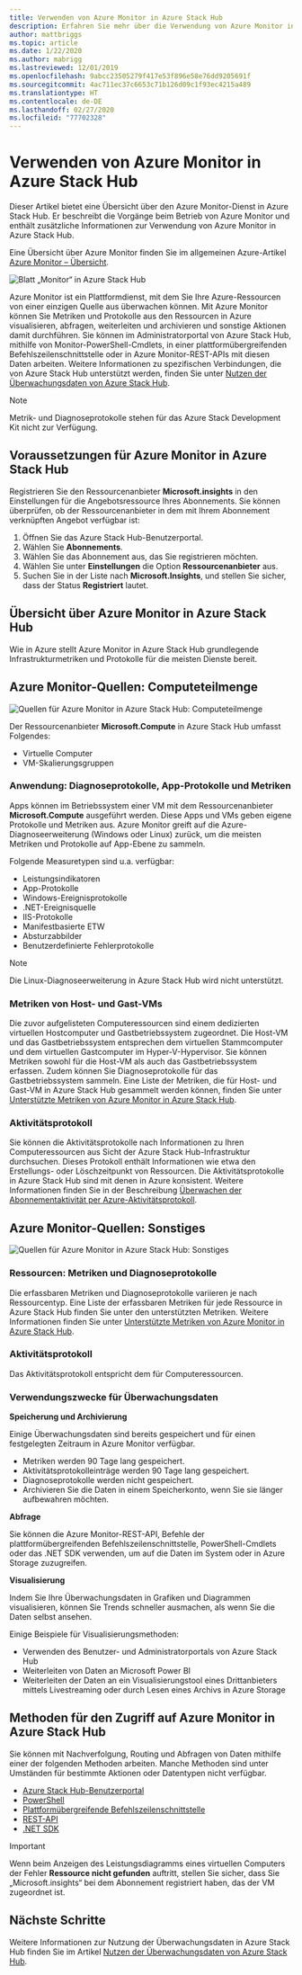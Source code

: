 ```yaml
---
title: Verwenden von Azure Monitor in Azure Stack Hub
description: Erfahren Sie mehr über die Verwendung von Azure Monitor in Azure Stack Hub.
author: mattbriggs
ms.topic: article
ms.date: 1/22/2020
ms.author: mabrigg
ms.lastreviewed: 12/01/2019
ms.openlocfilehash: 9abcc23505279f417e53f896e58e76dd9205691f
ms.sourcegitcommit: 4ac711ec37c6653c71b126d09c1f93ec4215a489
ms.translationtype: HT
ms.contentlocale: de-DE
ms.lasthandoff: 02/27/2020
ms.locfileid: "77702328"
---
```

# <a name="use-azure-monitor-on-azure-stack-hub"></a>Verwenden von Azure Monitor in Azure Stack Hub

Dieser Artikel bietet eine Übersicht über den Azure Monitor-Dienst in Azure Stack Hub. Er beschreibt die Vorgänge beim Betrieb von Azure Monitor und enthält zusätzliche Informationen zur Verwendung von Azure Monitor in Azure Stack Hub. 

Eine Übersicht über Azure Monitor finden Sie im allgemeinen Azure-Artikel [Azure Monitor – Übersicht](https://docs.microsoft.com/azure/monitoring-and-diagnostics/monitoring-get-started).

![Blatt „Monitor“ in Azure Stack Hub](./media/azure-stack-metrics-azure-data/azs-monitor.png)

Azure Monitor ist ein Plattformdienst, mit dem Sie Ihre Azure-Ressourcen von einer einzigen Quelle aus überwachen können. Mit Azure Monitor können Sie Metriken und Protokolle aus den Ressourcen in Azure visualisieren, abfragen, weiterleiten und archivieren und sonstige Aktionen damit durchführen. Sie können im Administratorportal von Azure Stack Hub, mithilfe von Monitor-PowerShell-Cmdlets, in einer plattformübergreifenden Befehlszeilenschnittstelle oder in Azure Monitor-REST-APIs mit diesen Daten arbeiten. Weitere Informationen zu spezifischen Verbindungen, die von Azure Stack Hub unterstützt werden, finden Sie unter [Nutzen der Überwachungsdaten von Azure Stack Hub](azure-stack-metrics-monitor.md).

> [!Note]
> Metrik- und Diagnoseprotokolle stehen für das Azure Stack Development Kit nicht zur Verfügung.

## <a name="prerequisites-for-azure-monitor-on-azure-stack-hub"></a>Voraussetzungen für Azure Monitor in Azure Stack Hub

Registrieren Sie den Ressourcenanbieter **Microsoft.insights** in den Einstellungen für die Angebotsressource Ihres Abonnements. Sie können überprüfen, ob der Ressourcenanbieter in dem mit Ihrem Abonnement verknüpften Angebot verfügbar ist:

1. Öffnen Sie das Azure Stack Hub-Benutzerportal.
2. Wählen Sie **Abonnements**.
3. Wählen Sie das Abonnement aus, das Sie registrieren möchten.
4. Wählen Sie unter **Einstellungen** die Option **Ressourcenanbieter** aus. 
5. Suchen Sie in der Liste nach **Microsoft.Insights**, und stellen Sie sicher, dass der Status **Registriert** lautet.

## <a name="overview-of-azure-monitor-on-azure-stack-hub"></a>Übersicht über Azure Monitor in Azure Stack Hub

Wie in Azure stellt Azure Monitor in Azure Stack Hub grundlegende Infrastrukturmetriken und Protokolle für die meisten Dienste bereit.

## <a name="azure-monitor-sources-compute-subset"></a>Azure Monitor-Quellen: Computeteilmenge

![Quellen für Azure Monitor in Azure Stack Hub: Computeteilmenge](media//azure-stack-metrics-azure-data/azs-monitor-computersubset.png)

Der Ressourcenanbieter **Microsoft.Compute** in Azure Stack Hub umfasst Folgendes:
 - Virtuelle Computer 
 - VM-Skalierungsgruppen

### <a name="application---diagnostics-logs-app-logs-and-metrics"></a>Anwendung: Diagnoseprotokolle, App-Protokolle und Metriken

Apps können im Betriebssystem einer VM mit dem Ressourcenanbieter **Microsoft.Compute** ausgeführt werden. Diese Apps und VMs geben eigene Protokolle und Metriken aus. Azure Monitor greift auf die Azure-Diagnoseerweiterung (Windows oder Linux) zurück, um die meisten Metriken und Protokolle auf App-Ebene zu sammeln.

Folgende Measuretypen sind u.a. verfügbar:
 - Leistungsindikatoren
 - App-Protokolle
 - Windows-Ereignisprotokolle
 - .NET-Ereignisquelle
 - IIS-Protokolle
 - Manifestbasierte ETW
 - Absturzabbilder
 - Benutzerdefinierte Fehlerprotokolle

> [!Note]  
> Die Linux-Diagnoseerweiterung in Azure Stack Hub wird nicht unterstützt.

### <a name="host-and-guest-vm-metrics"></a>Metriken von Host- und Gast-VMs

Die zuvor aufgelisteten Computeressourcen sind einem dedizierten virtuellen Hostcomputer und Gastbetriebssystem zugeordnet. Die Host-VM und das Gastbetriebssystem entsprechen dem virtuellen Stammcomputer und dem virtuellen Gastcomputer im Hyper-V-Hypervisor. Sie können Metriken sowohl für die Host-VM als auch das Gastbetriebssystem erfassen. Zudem können Sie Diagnoseprotokolle für das Gastbetriebssystem sammeln. Eine Liste der Metriken, die für Host- und Gast-VM in Azure Stack Hub gesammelt werden können, finden Sie unter [Unterstützte Metriken von Azure Monitor in Azure Stack Hub](azure-stack-metrics-supported.md). 

### <a name="activity-log"></a>Aktivitätsprotokoll

Sie können die Aktivitätsprotokolle nach Informationen zu Ihren Computeressourcen aus Sicht der Azure Stack Hub-Infrastruktur durchsuchen. Dieses Protokoll enthält Informationen wie etwa den Erstellungs- oder Löschzeitpunkt von Ressourcen. Die Aktivitätsprotokolle in Azure Stack Hub sind mit denen in Azure konsistent. Weitere Informationen finden Sie in der Beschreibung [Überwachen der Abonnementaktivität per Azure-Aktivitätsprotokoll](https://docs.microsoft.com/azure/monitoring-and-diagnostics/monitoring-overview-activity-logs). 


## <a name="azure-monitor-sources-everything-else"></a>Azure Monitor-Quellen: Sonstiges

![Quellen für Azure Monitor in Azure Stack Hub: Sonstiges](media//azure-stack-metrics-azure-data/azs-monitor-othersubset.png)

### <a name="resources---metrics-and-diagnostics-logs"></a>Ressourcen: Metriken und Diagnoseprotokolle

Die erfassbaren Metriken und Diagnoseprotokolle variieren je nach Ressourcentyp. Eine Liste der erfassbaren Metriken für jede Ressource in Azure Stack Hub finden Sie unter den unterstützten Metriken. Weitere Informationen finden Sie unter [Unterstützte Metriken von Azure Monitor in Azure Stack Hub](azure-stack-metrics-supported.md).

### <a name="activity-log"></a>Aktivitätsprotokoll

Das Aktivitätsprotokoll entspricht dem für Computeressourcen. 

### <a name="uses-for-monitoring-data"></a>Verwendungszwecke für Überwachungsdaten

**Speicherung und Archivierung**  

Einige Überwachungsdaten sind bereits gespeichert und für einen festgelegten Zeitraum in Azure Monitor verfügbar. 
 - Metriken werden 90 Tage lang gespeichert. 
 - Aktivitätsprotokolleinträge werden 90 Tage lang gespeichert. 
 - Diagnoseprotokolle werden nicht gespeichert.
 - Archivieren Sie die Daten in einem Speicherkonto, wenn Sie sie länger aufbewahren möchten.

**Abfrage**  

Sie können die Azure Monitor-REST-API, Befehle der plattformübergreifenden Befehlszeilenschnittstelle, PowerShell-Cmdlets oder das .NET SDK verwenden, um auf die Daten im System oder in Azure Storage zuzugreifen. 

**Visualisierung**

Indem Sie Ihre Überwachungsdaten in Grafiken und Diagrammen visualisieren, können Sie Trends schneller ausmachen, als wenn Sie die Daten selbst ansehen. 

Einige Beispiele für Visualisierungsmethoden:
 - Verwenden des Benutzer- und Administratorportals von Azure Stack Hub
 - Weiterleiten von Daten an Microsoft Power BI
 - Weiterleiten der Daten an ein Visualisierungstool eines Drittanbieters mittels Livestreaming oder durch Lesen eines Archivs in Azure Storage

## <a name="methods-of-accessing-azure-monitor-on-azure-stack-hub"></a>Methoden für den Zugriff auf Azure Monitor in Azure Stack Hub

Sie können mit Nachverfolgung, Routing und Abfragen von Daten mithilfe einer der folgenden Methoden arbeiten. Manche Methoden sind unter Umständen für bestimmte Aktionen oder Datentypen nicht verfügbar. 

 - [Azure Stack Hub-Benutzerportal](azure-stack-use-portal.md)
 - [PowerShell](https://docs.microsoft.com/azure/monitoring-and-diagnostics/insights-powershell-samples)
 - [Plattformübergreifende Befehlszeilenschnittstelle](https://docs.microsoft.com/azure/monitoring-and-diagnostics/insights-cli-samples)
 - [REST-API](https://docs.microsoft.com/rest/api/monitor)
 - [.NET SDK](https://www.nuget.org/packages/Microsoft.Azure.Management.Monitor)

> [!Important]  
> Wenn beim Anzeigen des Leistungsdiagramms eines virtuellen Computers der Fehler **Ressource nicht gefunden** auftritt, stellen Sie sicher, dass Sie „Microsoft.insights“ bei dem Abonnement registriert haben, das der VM zugeordnet ist.

## <a name="next-steps"></a>Nächste Schritte

Weitere Informationen zur Nutzung der Überwachungsdaten in Azure Stack Hub finden Sie im Artikel [Nutzen der Überwachungsdaten von Azure Stack Hub](azure-stack-metrics-monitor.md).
